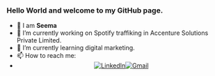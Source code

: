 ### Hello World and welcome to my GitHub page.

- 👋 I am <b>Seema</b>
- 🔭 I’m currently working on Spotify traffiking in Accenture Solutions Private Limited.
- 🌱 I’m currently learning digital marketing.
- 📫 How to reach me:
- <div align="center">
  <a  href="https://www.linkedin.com/in/seemz35/" target="_blank"><img alt="LinkedIn" src="https://img.shields.io/badge/linkedin%20-%230077B5.svg?&style=for-the-badge&logo=linkedin&logoColor=white" /></a><a href="mailto:seemayyy92@gmail.com"><img  alt="Gmail" src="https://img.shields.io/badge/Gmail-D14836?style=for-the-badge&logo=gmail&logoColor=white" />
  </div>
